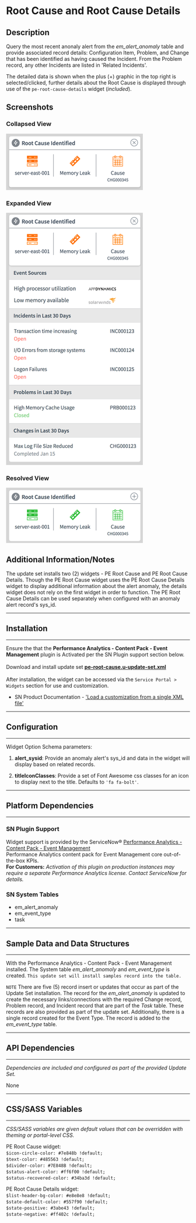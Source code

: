 # Root Cause and Root Cause Details

## Description

Query the most recent anonaly alert from the *em_alert_anomaly* table and provide associated record details: Configuration Item, Problem, and Change that has been identified as having caused the Incident. From the Problem record, any other Incidents are listed in 'Related Incidents'.

The detailed data is shown when the plus (+) graphic in the top right is selected/clicked, further details about the Root Cause is displayed through use of the `pe-root-cause-details` widget (_included_).


## Screenshots
### Collapsed View
![alt text](../images/pe-root-cause-1a.png "collapsed")
### Expanded View
![alt text](../images/pe-root-cause-1b.png "expanded")
### Resolved View
![alt text](../images/pe-root-cause-2a.png "resolved")

## Additional Information/Notes
The update set installs two (2) widgets - PE Root Cause and PE Root Cause Details.
Though the PE Root Cause widget uses the PE Root Cause Details widget to display additional information about the alert anomaly, the details widget does not rely on the first widget in order to function.  The PE Root Cause Details can be used separately when configured with an anomaly alert record's sys_id.

---
## Installation
---
Ensure the that the **Performance Analytics - Content Pack - Event Management** plugin is Activated per the SN Plugin support section below.<br/><br/>
Download and install update set **[pe-root-cause.u-update-set.xml](https://github.com/platform-experience/serviceportal-widget-library/blob/master/pe-root-cause/pe-root-cause.u-update-set.xml)** <br/><br/>
After installation, the widget can be accessed via the `Service Portal > Widgets` section for use and customization.<br/>
* SN Product Documentation - ['Load a customization from a single XML file'](https://docs.servicenow.com/bundle/jakarta-application-development/page/build/system-update-sets/task/t_SaveAnUpdateSetAsAnXMLFile.html)

---
## Configuration
---
Widget Option Schema parameters:

1. **alert_sysid**: Provide an anomaly alert's sys_id and data in the widget will display based on related records.

1. **titleIconClasses**: Provide a set of Font Awesome css classes for an icon to display next to the title. Defaults to `'fa fa-bolt'`.

---
## Platform Dependencies
---
### SN Plugin Support

Widget support is provided by the ServiceNow® [Performance Analytics - Content Pack - Event Management](https://docs.servicenow.com/bundle/istanbul-performance-analytics-and-reporting/page/use/performance-analytics/reference/r_PALandingPage.html)<br/>
Performance Analytics content pack for Event Management core out-of-the-box KPIs. <br/>
**For Customers:** _Activation of this plugin on production instances may require a separate Performance Analytics license. Contact ServiceNow for details._

### SN System Tables
* em_alert_anomaly
* em_event_type
* task

---
## Sample Data and Data Structures
---
With the Performance Analytics - Content Pack - Event Management installed. The System table *em_alert_anomoly* and *em_event_type* is created.  `This update set will install samples record into the table.`

`NOTE`
There are five (5) record insert or updates that occur as part of the Update Set installation.
The record for the *em_alert_anomaly* is updated to create the necessary links/connections with the required Change record, Problem record, and Incident record that are part of the _Task_ table.  These records are also provided as part of the update set.  Additionally, there is a single record created for the Event Type.  The record is added to the *em_event_type* table.

---
## API Dependencies
---
<i>Dependencies are included and configured as part of the provided Update Set.</i>

None

---
## CSS/SASS Variables
---
_CSS/SASS variables are given default values that can be overridden with theming or portal-level CSS._

PE Root Cause widget:<br/>
`$icon-circle-color: #7e848b !default;`<br/>
`$text-color: #485563 !default;`<br/>
`$divider-color: #7E848B !default;`<br/>
`$status-alert-color: #ff6f00 !default;`<br/>
`$status-recovered-color: #34ba3d !default;`<br/>

 PE Root Cause Details widget:<br/>
`$list-header-bg-color: #e8e8e8 !default;`<br/>
`$state-default-color: #557f90 !default;`<br/>
`$state-positive: #3abe43 !default;`<br/>
`$state-negative: #ff402c !default;`<br/>